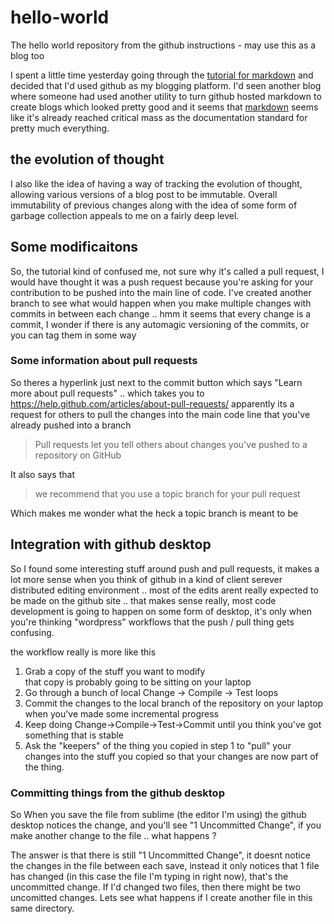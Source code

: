# hello-world
The hello world repository from the github instructions - may use this as a blog too

I spent a little time yesterday going through the [tutorial for markdown](http://www.markdowntutorial.com/) and decided that I'd used github as my blogging platform. I'd seen another blog where someone had used another utility to turn github hosted markdown to create blogs which looked pretty good and it seems that [markdown](https://en.wikipedia.org/wiki/Markdown) seems like it's already reached critical mass as the documentation standard for pretty much everything.

## the evolution of thought
I also like the idea of having a way of tracking the evolution of thought, allowing various versions of a blog post to be immutable. Overall immutability of previous changes along with the idea of some form of garbage collection appeals to me on a fairly deep level.


## Some modificaitons

So, the tutorial kind of confused me, not sure why it's called a pull request, I would have thought it was a push request because you're asking for your contribution to be pushed into the main line of code. I've created another branch to see what would happen when you make multiple changes with commits in between each change .. hmm it seems that every change is a commit, I wonder if there is any automagic versioning of the commits, or you can tag them in some way

### Some information about pull requests 

So theres a hyperlink just next to the commit button which says "Learn more about pull requests" .. which takes you to <https://help.github.com/articles/about-pull-requests/> apparently its a request for others to pull the changes into the main code line that you've already pushed into a branch 

>Pull requests let you tell others about changes you've pushed to a repository on GitHub

It also says that 

>we recommend that you use a topic branch for your pull request

Which makes me wonder what the heck a topic branch is meant to be

## Integration with github desktop

So I found some interesting stuff around push and pull requests, it makes a lot more sense when you think of github in a kind of client serever distributed editing environment .. most of the edits arent really expected to be made on the github site .. that makes sense really, most code development is going to happen on some form of desktop, it's only when you're thinking "wordpress" workflows that the push / pull thing gets confusing.

the workflow really is more like this

1. Grab a copy of the stuff you want to modify  
  that copy is probably going to be sitting on your laptop
2. Go through a bunch of local Change -> Compile -> Test loops
3. Commit the changes to the local branch of the repository on your laptop when you've made some incremental progress
4. Keep doing Change->Compile->Test->Commit until you think you've got something that is stable
5. Ask the "keepers" of the thing you copied in step 1 to "pull" your changes into the stuff you copied so that your changes are now part of the thing.

### Committing things from the github desktop

So When you save the file from sublime (the editor I'm using) the github desktop notices the change, and you'll see "1 Uncommitted Change", if you make another change to the file .. what happens ?

The answer is that there is still "1 Uncommitted Change", it doesnt notice the changes in the file between each save, instead it only notices that 1 file has changed (in this case the file I'm typing in right now), that's the uncommitted change. If I'd changed two files, then there might be two uncomitted changes. Lets see what happens if I create another file in this same directory.

